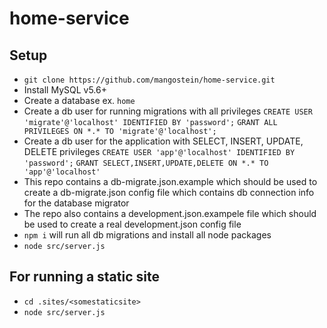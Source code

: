 # home-service

## Setup
* `git clone https://github.com/mangostein/home-service.git`
* Install MySQL v5.6+
* Create a database ex. `home`
* Create a db user for running migrations with all privileges
`CREATE USER 'migrate'@'localhost' IDENTIFIED BY 'password';`
`GRANT ALL PRIVILEGES ON *.* TO 'migrate'@'localhost';`
* Create a db user for the application with SELECT, INSERT, UPDATE, DELETE privileges
`CREATE USER 'app'@'localhost' IDENTIFIED BY 'password';`
`GRANT SELECT,INSERT,UPDATE,DELETE ON *.* TO 'app'@'localhost'`
* This repo contains a db-migrate.json.example which should be used to create a db-migrate.json config file which contains db connection info for the database migrator
* The repo also contains a development.json.exampele file which should be used to create a real development.json config file
* `npm i` will run all db migrations and install all node packages
* `node src/server.js`

## For running a static site
* `cd .sites/<somestaticsite>`
* `node src/server.js`
